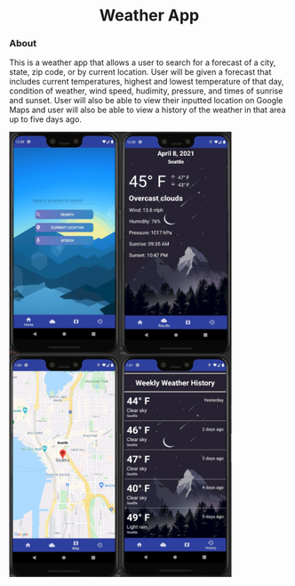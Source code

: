<h1 align="center">Weather App</h1>

<h3 align="left">About</h3>
<p>This is a weather app that allows a user to search for a forecast of a city, state, zip code, or by current location. User will be given a forecast that includes current temperatures, highest and lowest temperature of that day, condition of weather, wind speed, hudimity, pressure, and times of sunrise and sunset. User will also be able to view their inputted location on Google Maps and user will also be able to view a history of the weather in that area up to five days ago.</p>

<img src="https://github.com/Commando20/Android-App-Development/blob/Weather-App/Weather%20App/screenshots/HomeScreen.JPG" width="200" height="400" align="left"/>
<img src="https://github.com/Commando20/Android-App-Development/blob/Weather-App/Weather%20App/screenshots/searchByCity.JPG" width="200" height="400" align="left"/>
<br>
<img src="https://github.com/Commando20/Android-App-Development/blob/Weather-App/Weather%20App/screenshots/searchByCityMap.JPG" width="200" height="400" align="left"/>
<img src="https://github.com/Commando20/Android-App-Development/blob/Weather-App/Weather%20App/screenshots/weatherHistory.JPG" width="200" height="400" align="left"/>
<br><br><br><br><br><br><br><br><br><br><br><br><br><br><br><br><br><br>
